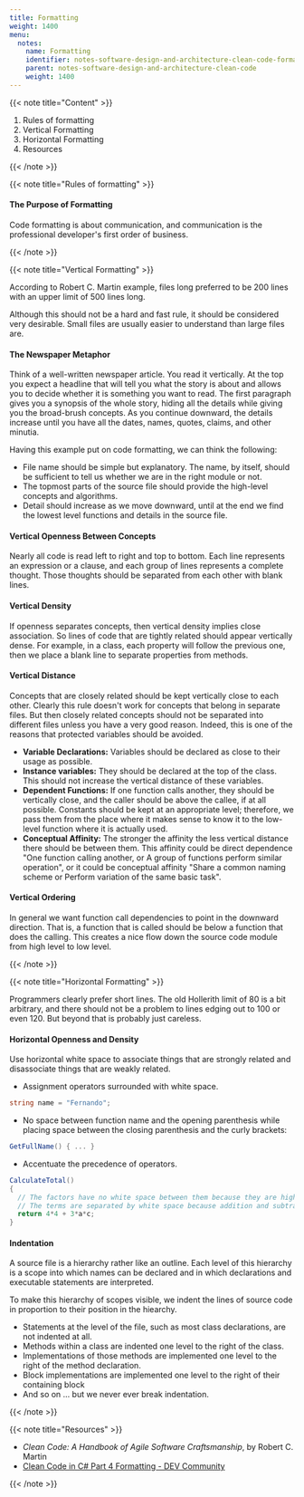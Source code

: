 ```yaml
---
title: Formatting
weight: 1400
menu:
  notes:
    name: Formatting
    identifier: notes-software-design-and-architecture-clean-code-formatting
    parent: notes-software-design-and-architecture-clean-code
    weight: 1400
---
```


{{< note title="Content" >}}

1. Rules of formatting
2. Vertical Formatting
3. Horizontal Formatting
4. Resources

{{< /note >}}

{{< note title="Rules of formatting" >}}

#### The Purpose of Formatting

Code formatting is about communication, and communication is the professional developer's first order of business.

{{< /note >}}

{{< note title="Vertical Formatting" >}}

According to Robert C. Martin example, files long preferred to be 200 lines with an upper limit of 500 lines long.

Although this should not be a hard and fast rule, it should be considered very desirable. Small files are usually easier to understand than large files are.

#### The Newspaper Metaphor

Think of a well-written newspaper article. You read it vertically. At the top you expect a headline that will tell you what the story is about and allows you to decide whether it is something you want to read. The first paragraph gives you a synopsis of the whole story, hiding all the details while giving you the broad-brush concepts. As you continue downward, the details increase until you have all the dates, names, quotes, claims, and other minutia.

Having this example put on code formatting, we can think the following:

- File name should be simple but explanatory. The name, by itself, should be sufficient to tell us whether we are in the
right module or not.
- The topmost parts of the source file should provide the high-level concepts and algorithms.
- Detail should increase as we move downward, until at the end we find the lowest level functions and details in the source file.

#### Vertical Openness Between Concepts

Nearly all code is read left to right and top to bottom. Each line represents an expression or a clause, and each group of lines represents a complete thought. Those thoughts should be separated from each other with blank lines.

#### Vertical Density

If openness separates concepts, then vertical density implies close association. So lines of code that are tightly related should appear vertically dense. For example, in a class, each property will follow the previous one, then we place a blank line to separate properties from methods.

#### Vertical Distance

Concepts that are closely related should be kept vertically close to each other.
Clearly this rule doesn't work for concepts that belong in separate files. But then closely related concepts should not be separated into different files unless you have a very good reason. Indeed, this is one of the reasons that protected variables should be avoided.

- **Variable Declarations:** Variables should be declared as close to their usage as possible.
- **Instance variables:** They should be declared at the top of the class. This should not increase the vertical distance of these variables.
- **Dependent Functions:** If one function calls another, they should be vertically close, and the caller should be above the callee, if at all possible. Constants should be kept at an appropriate level; therefore, we pass them from the place where it makes sense to know it to the low-level function where it is actually used.
- **Conceptual Affinity:**  The stronger the affinity the less vertical distance there should be between them. This affinity could be direct dependence "One function calling another, or A group of functions perform similar operation", or it could be conceptual affinity "Share a common naming scheme or Perform variation of the same basic task".

#### Vertical Ordering

In general we want function call dependencies to point in the downward direction. That is, a function that is called should be below a function that does the calling. This creates a nice flow down the source code module from high level to low level.

{{< /note >}}

{{< note title="Horizontal Formatting" >}}

Programmers clearly prefer short lines.
The old Hollerith limit of 80 is a bit arbitrary, and there should not be a problem to lines edging out to 100 or even 120. But beyond that is probably just careless.

#### Horizontal Openness and Density

Use horizontal white space to associate things that are strongly related and disassociate things that are weakly related.

- Assignment operators surrounded with white space.
```csharp
string name = "Fernando";
```
- No space between function name and the opening parenthesis while placing space between the closing parenthesis and the curly brackets:
```csharp
GetFullName() { ... }
``` 
- Accentuate the precedence of operators.
```csharp
CalculateTotal() 
{
  // The factors have no white space between them because they are high precedence.
  // The terms are separated by white space because addition and subtraction are lower precedence.
  return 4*4 + 3*a*c; 
}
```

#### Indentation

A source file is a hierarchy rather like an outline. Each level of this hierarchy is a scope into which names can be declared and in which declarations and executable statements are interpreted.

To make this hierarchy of scopes visible, we indent the lines of source code in proportion to their position in the hiearchy.

- Statements at the level of the file, such as most class declarations, are not indented at all.
- Methods within a class are indented one level to the right of the class.
- Implementations of those methods are implemented one level to the right of the method declaration.
- Block implementations are implemented one level to the right of their containing block
- And so on … but we never ever break indentation.

{{< /note >}}

{{< note title="Resources" >}}

* *Clean Code: A Handbook of Agile Software Craftsmanship*, by Robert C. Martin
* [Clean Code in C# Part 4 Formatting - DEV Community](https://dev.to/caiocesar/clean-code-in-c-part-4-formatting-1b1h)

{{< /note >}}

